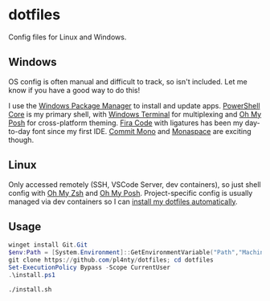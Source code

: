 # dotfiles

Config files for Linux and Windows.

## Windows

OS config is often manual and difficult to track, so isn't included. Let me know if you have a good way to do this!

I use the [Windows Package Manager](https://learn.microsoft.com/en-us/windows/package-manager/) to install and update apps.
[PowerShell Core](https://github.com/PowerShell/PowerShell) is my primary shell, with [Windows Terminal](https://github.com/microsoft/terminal) for multiplexing and [Oh My Posh](https://github.com/jandedobbeleer/oh-my-posh) for cross-platform theming. [Fira Code](https://github.com/tonsky/FiraCode) with ligatures has been my day-to-day font since my first IDE. [Commit Mono](https://commitmono.com/) and [Monaspace](https://github.com/githubnext/monaspace) are exciting though.

## Linux

Only accessed remotely (SSH, VSCode Server, dev containers), so just shell config with [Oh My Zsh](https://github.com/ohmyzsh/ohmyzsh) and [Oh My Posh](https://github.com/jandedobbeleer/oh-my-posh). Project-specific config is usually managed via dev containers so I can [install my dotfiles automatically](https://code.visualstudio.com/docs/devcontainers/containers#_personalizing-with-dotfile-repositories).

## Usage

```PowerShell
winget install Git.Git
$env:Path = [System.Environment]::GetEnvironmentVariable("Path","Machine") + ";" + [System.Environment]::GetEnvironmentVariable("Path","User")
git clone https://github.com/pl4nty/dotfiles; cd dotfiles
Set-ExecutionPolicy Bypass -Scope CurrentUser
.\install.ps1
```

```bash
./install.sh
```
